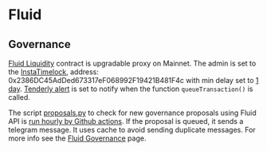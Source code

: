 # Fluid

## Governance

[Fluid Liquidity](https://etherscan.io/address/0x52aa899454998be5b000ad077a46bbe360f4e497#code) contract is upgradable proxy on Mainnet. The admin is set to the [InstaTimelock](https://etherscan.io/address/0x52aa899454998be5b000ad077a46bbe360f4e497#readContract#F1), address: 0x2386DC45AdDed673317eF068992F19421B481F4c with min delay set to [1 day](https://etherscan.io/address/0x2386DC45AdDed673317eF068992F19421B481F4c#readContract#F5). [Tenderly alert](https://dashboard.tenderly.co/yearn/sam/alerts/rules/fba03d32-4920-41c0-9e4c-8c007e8b000e) is set to notify when the function `queueTransaction()` is called.

The script [proposals.py](/fluid/proposals.py) to check for new governance proposals using Fluid API is [run hourly by Github actions](/.github/workflows/hourly.yml#L105). If the proposal is queued, it sends a telegram message. It uses cache to avoid sending duplicate messages. For more info see the [Fluid Governance](https://fluid.io/gov) page.
